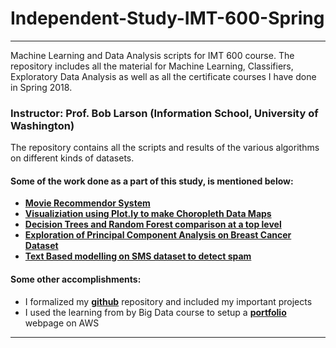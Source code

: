 # Independent-Study-IMT-600-Spring

_______________________________
Machine Learning and Data Analysis scripts for IMT 600 course. The repository includes all the material for Machine Learning, Classifiers, Exploratory Data Analysis as well as all the certificate courses I have done in Spring 2018.

### Instructor: Prof. Bob Larson (Information School, University of Washington)

The repository contains all the scripts and results of the various algorithms on different kinds of datasets.

#### Some of the work done as a part of this study, is mentioned below:

- [__Movie Recommendor System__](https://github.com/thakremanas/Independent-Study-IMT-600-Spring/blob/master/IMT%20600-Movie%20Recommender%20System_Manas/Recommender%20Systems%20with%20Python.ipynb)
- [__Visualiziation using Plot.ly to make Choropleth Data Maps__](https://github.com/thakremanas/Independent-Study-IMT-600-Spring/tree/master/IMT%20600-Visualizing%20Data%20on%20Maps_Manas)
- [__Decision Trees and Random Forest comparison at a top level__](https://github.com/thakremanas/Independent-Study-IMT-600-Spring/blob/master/IMT%20600-Decision%20Trees%20and%20Random%20Forest%20Project_Manas.ipynb)
- [__Exploration of Principal Component Analysis on Breast Cancer Dataset__](https://github.com/thakremanas/Independent-Study-IMT-600-Spring/blob/master/IMT%20600-%20Exploring%20Principal%20Component%20Analysis_Manas.ipynb)
- [__Text Based modelling on SMS dataset to detect spam__](https://github.com/thakremanas/Independent-Study-IMT-600-Spring/blob/master/IMT%20600-Text%20Based%20Modelling-NLP%20_%20Manas%20.ipynb)

#### Some other accomplishments: 

- I formalized my [__github__](https://github.com/thakremanas) repository and included my important projects
- I used the learning from by Big Data course to setup a [__portfolio__](http://bit.do/manas-thakre) webpage on AWS

____________________________________________________________________________________

